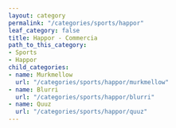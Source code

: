 ```yaml
---
layout: category
permalink: "/categories/sports/happor"
leaf_category: false
title: Happor - Commercia
path_to_this_category:
- Sports
- Happor
child_categories:
- name: Murkmellow
  url: "/categories/sports/happor/murkmellow"
- name: Blurri
  url: "/categories/sports/happor/blurri"
- name: Quuz
  url: "/categories/sports/happor/quuz"
---
```

